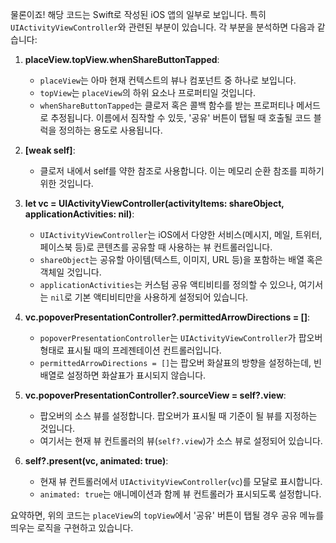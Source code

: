 물론이죠! 해당 코드는 Swift로 작성된 iOS 앱의 일부로 보입니다. 특히 `UIActivityViewController`와 관련된 부분이 있습니다. 각 부분을 분석하면 다음과 같습니다:

1. **placeView.topView.whenShareButtonTapped**:
   - `placeView`는 아마 현재 컨텍스트의 뷰나 컴포넌트 중 하나로 보입니다.
   - `topView`는 `placeView`의 하위 요소나 프로퍼티일 것입니다.
   - `whenShareButtonTapped`는 클로저 혹은 콜백 함수를 받는 프로퍼티나 메서드로 추정됩니다. 이름에서 짐작할 수 있듯, '공유' 버튼이 탭될 때 호출될 코드 블럭을 정의하는 용도로 사용됩니다.

2. **[weak self]**:
   - 클로저 내에서 self를 약한 참조로 사용합니다. 이는 메모리 순환 참조를 피하기 위한 것입니다.

3. **let vc = UIActivityViewController(activityItems: shareObject, applicationActivities: nil)**:
   - `UIActivityViewController`는 iOS에서 다양한 서비스(메시지, 메일, 트위터, 페이스북 등)로 콘텐츠를 공유할 때 사용하는 뷰 컨트롤러입니다.
   - `shareObject`는 공유할 아이템(텍스트, 이미지, URL 등)을 포함하는 배열 혹은 객체일 것입니다.
   - `applicationActivities`는 커스텀 공유 액티비티를 정의할 수 있으나, 여기서는 `nil`로 기본 액티비티만을 사용하게 설정되어 있습니다.

4. **vc.popoverPresentationController?.permittedArrowDirections = []**:
   - `popoverPresentationController`는 `UIActivityViewController`가 팝오버 형태로 표시될 때의 프레젠테이션 컨트롤러입니다.
   - `permittedArrowDirections = []`는 팝오버 화살표의 방향을 설정하는데, 빈 배열로 설정하면 화살표가 표시되지 않습니다.

5. **vc.popoverPresentationController?.sourceView = self?.view**:
   - 팝오버의 소스 뷰를 설정합니다. 팝오버가 표시될 때 기준이 될 뷰를 지정하는 것입니다.
   - 여기서는 현재 뷰 컨트롤러의 뷰(`self?.view`)가 소스 뷰로 설정되어 있습니다.

6. **self?.present(vc, animated: true)**:
   - 현재 뷰 컨트롤러에서 `UIActivityViewController`(`vc`)를 모달로 표시합니다. 
   - `animated: true`는 애니메이션과 함께 뷰 컨트롤러가 표시되도록 설정합니다.

요약하면, 위의 코드는 `placeView`의 `topView`에서 '공유' 버튼이 탭될 경우 공유 메뉴를 띄우는 로직을 구현하고 있습니다.